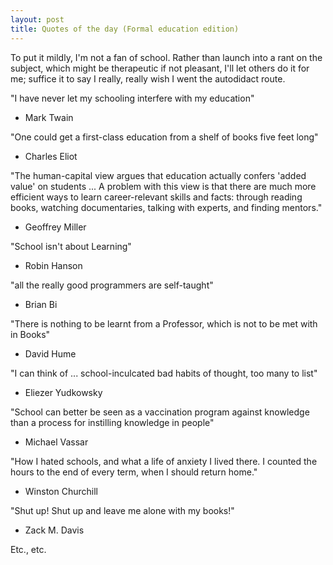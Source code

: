 ```yaml
---
layout: post
title: Quotes of the day (Formal education edition)
---
```


To put it mildly, I'm not a fan of school.
Rather than launch into a rant on the subject, which might be therapeutic if
not pleasant, I'll let others do it for me; suffice it to say I really, really
wish I went the autodidact route.

"I have never let my schooling interfere with my education"
- Mark Twain

"One could get a first-class education from a shelf of books five feet long"
- Charles Eliot

"The human-capital view argues that education actually confers 'added value'
on students ...
A problem with this view is that there are much more efficient ways to learn
career-relevant skills and facts: through reading books, watching documentaries,
talking with experts, and finding mentors."
- Geoffrey Miller

"School isn't about Learning"
- Robin Hanson

"all the really good programmers are self-taught"
- Brian Bi

"There is nothing to be learnt from a Professor, which is not to be met with in
Books"
- David Hume

"I can think of ... school-inculcated bad habits of thought, too many to list"
- Eliezer Yudkowsky

"School can better be seen as a vaccination program against knowledge than a
process for instilling knowledge in people"
- Michael Vassar

"How I hated schools, and what a life of anxiety I lived there.
I counted the
hours to the end of every term, when I should return home."
- Winston Churchill

"Shut up! Shut up and leave me alone with my books!"
- Zack M. Davis

Etc., etc.
